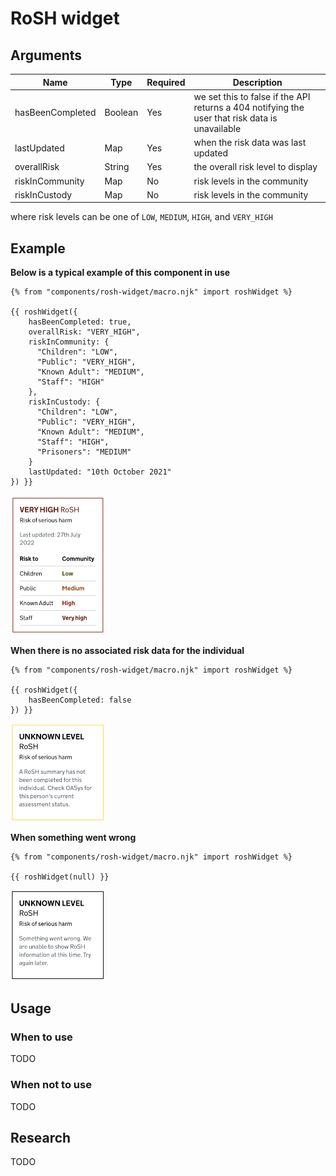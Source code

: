 # RoSH widget

## Arguments

|Name|Type|Required|Description|
|---|---|---|---|
|hasBeenCompleted|Boolean|Yes|we set this to false if the API returns a 404 notifying the user that risk data is unavailable|
|lastUpdated|Map|Yes|when the risk data was last updated|
|overallRisk|String|Yes|the overall risk level to display|
|riskInCommunity|Map|No|risk levels in the community|
|riskInCustody|Map|No|risk levels in the community|

where risk levels can be one of `LOW`, `MEDIUM`, `HIGH`, and `VERY_HIGH`

## Example

**Below is a typical example of this component in use**

```nunjucks
{% from "components/rosh-widget/macro.njk" import roshWidget %}

{{ roshWidget({
    hasBeenCompleted: true,
    overallRisk: "VERY_HIGH",
    riskInCommunity: {
      "Children": "LOW",
      "Public": "VERY_HIGH",
      "Known Adult": "MEDIUM",
      "Staff": "HIGH"
    },
    riskInCustody: {
      "Children": "LOW",
      "Public": "VERY_HIGH",
      "Known Adult": "MEDIUM",
      "Staff": "HIGH",
      "Prisoners": "MEDIUM"
    }
    lastUpdated: "10th October 2021"
}) }}
```
<img src="screenshots/rosh_widget.png" width=30% height=30%>

**When there is no associated risk data for the individual**

```nunjucks
{% from "components/rosh-widget/macro.njk" import roshWidget %}

{{ roshWidget({
    hasBeenCompleted: false
}) }}
```
<img src="screenshots/rosh_not_found.png" width=30% height=30%>

**When something went wrong**

```nunjucks
{% from "components/rosh-widget/macro.njk" import roshWidget %}

{{ roshWidget(null) }}
```

<img src="screenshots/rosh_server_error.png" width=30% height=30%>

## Usage

### When to use
TODO

### When not to use
TODO

## Research
TODO
